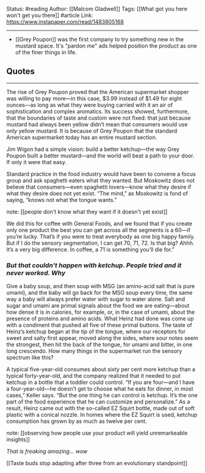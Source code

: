 Status: #reading
Author: [[Malcom Gladwell]]
Tags: [[What got you here won't get you there]] #article 
Link: https://www.instapaper.com/read/1483805168
***
- [[Grey Poupon]] was the first company to try something new in the mustard space. It's "pardon me" ads helped position the product as one of the finer things in life.

## Quotes
---
The rise of Grey Poupon proved that the American supermarket shopper was willing to pay more—in this case, $3.99 instead of $1.49 for eight ounces—as long as what they were buying carried with it an air of sophistication and complex aromatics. Its success showed, furthermore, that the boundaries of taste and custom were not fixed: that just because mustard had always been yellow didn’t mean that consumers would use only yellow mustard. It is because of Grey Poupon that the standard American supermarket today has an entire mustard section.

Jim Wigon had a simple vision: build a better ketchup—the way Grey Poupon built a better mustard—and the world will beat a path to your door. If only it were that easy.

Standard practice in the food industry would have been to convene a focus group and ask spaghetti eaters what they wanted. But Moskowitz does not believe that consumers—even spaghetti lovers—know what they desire if what they desire does not yet exist. “The mind,” as Moskowitz is fond of saying, “knows not what the tongue wants.”

note: [[people don't know what they want if it doesn't yet exist]]

We did this for coffee with General Foods, and we found that if you create only one product the best you can get across all the segments is a 60—if you’re lucky. That’s if you were to treat everybody as one big happy family. But if I do the sensory segmentation, I can get 70, 71, 72. Is that big? Ahhh. It’s a very big difference. In coffee, a 71 is something you’ll die for.”

### *But that couldn't happen with ketchup. People tried and it never worked. Why*

Give a baby soup, and then soup with MSG (an amino-acid salt that is pure umami), and the baby will go back for the MSG soup every time, the same way a baby will always prefer water with sugar to water alone. Salt and sugar and umami are primal signals about the food we are eating—about how dense it is in calories, for example, or, in the case of umami, about the presence of proteins and amino acids. What Heinz had done was come up with a condiment that pushed all five of these primal buttons. The taste of Heinz’s ketchup began at the tip of the tongue, where our receptors for sweet and salty first appear, moved along the sides, where sour notes seem the strongest, then hit the back of the tongue, for umami and bitter, in one long crescendo. How many things in the supermarket run the sensory spectrum like this?

 A typical five-year-old consumes about sixty per cent more ketchup than a typical forty-year-old, and the company realized that it needed to put ketchup in a bottle that a toddler could control. “If you are four—and I have a four-year-old—he doesn’t get to choose what he eats for dinner, in most cases,” Keller says. “But the one thing he can control is ketchup. It’s the one part of the food experience that he can customize and personalize.” As a result, Heinz came out with the so-called EZ Squirt bottle, made out of soft plastic with a conical nozzle. In homes where the EZ Squirt is used, ketchup consumption has grown by as much as twelve per cent.

 note: [[observing how people use your product will yield unremarkeable insights]]

 *That is freaking amazing... wow*

 [[Taste buds stop adapting after three from an evolutionary standpoint]]